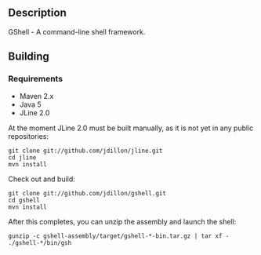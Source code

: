Description
-----------

GShell - A command-line shell framework.

Building
--------

### Requirements

* Maven 2.x
* Java 5
* JLine 2.0

At the moment JLine 2.0 must be built manually, as it is not yet in any public repositories:

    git clone git://github.com/jdillon/jline.git
    cd jline
    mvn install

Check out and build:

    git clone git://github.com/jdillon/gshell.git
    cd gshell
    mvn install

After this completes, you can unzip the assembly and launch the shell:

    gunzip -c gshell-assembly/target/gshell-*-bin.tar.gz | tar xf -
    ./gshell-*/bin/gsh
